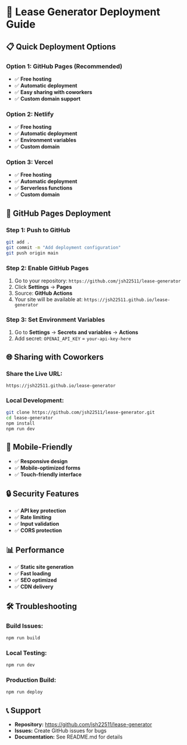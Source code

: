 # 🚀 Lease Generator Deployment Guide

## 📋 **Quick Deployment Options**

### **Option 1: GitHub Pages (Recommended)**
- ✅ **Free hosting**
- ✅ **Automatic deployment**
- ✅ **Easy sharing with coworkers**
- ✅ **Custom domain support**

### **Option 2: Netlify**
- ✅ **Free hosting**
- ✅ **Automatic deployment**
- ✅ **Environment variables**
- ✅ **Custom domain**

### **Option 3: Vercel**
- ✅ **Free hosting**
- ✅ **Automatic deployment**
- ✅ **Serverless functions**
- ✅ **Custom domain**

## 🔧 **GitHub Pages Deployment**

### **Step 1: Push to GitHub**
```bash
git add .
git commit -m "Add deployment configuration"
git push origin main
```

### **Step 2: Enable GitHub Pages**
1. Go to your repository: `https://github.com/jsh22511/lease-generator`
2. Click **Settings** → **Pages**
3. Source: **GitHub Actions**
4. Your site will be available at: `https://jsh22511.github.io/lease-generator`

### **Step 3: Set Environment Variables**
1. Go to **Settings** → **Secrets and variables** → **Actions**
2. Add secret: `OPENAI_API_KEY` = `your-api-key-here`

## 🌐 **Sharing with Coworkers**

### **Share the Live URL:**
```
https://jsh22511.github.io/lease-generator
```

### **Local Development:**
```bash
git clone https://github.com/jsh22511/lease-generator.git
cd lease-generator
npm install
npm run dev
```

## 📱 **Mobile-Friendly**
- ✅ **Responsive design**
- ✅ **Mobile-optimized forms**
- ✅ **Touch-friendly interface**

## 🔒 **Security Features**
- ✅ **API key protection**
- ✅ **Rate limiting**
- ✅ **Input validation**
- ✅ **CORS protection**

## 📊 **Performance**
- ✅ **Static site generation**
- ✅ **Fast loading**
- ✅ **SEO optimized**
- ✅ **CDN delivery**

## 🛠️ **Troubleshooting**

### **Build Issues:**
```bash
npm run build
```

### **Local Testing:**
```bash
npm run dev
```

### **Production Build:**
```bash
npm run deploy
```

## 📞 **Support**
- **Repository:** https://github.com/jsh22511/lease-generator
- **Issues:** Create GitHub issues for bugs
- **Documentation:** See README.md for details
